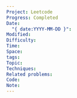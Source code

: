 ```yaml
---
Project: Leetcode
Progress: Completed
Date:
  "{ date:YYYY-MM-DD }": 
Modified: 
Difficulty: 
Time: 
Space: 
tags: 
Topic: 
Techniques: 
Related problems: 
Code: 
Note:
---
```

